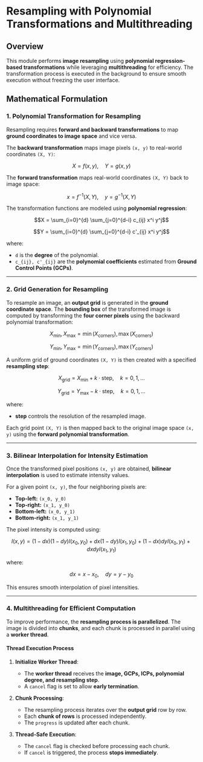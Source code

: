 # **Resampling with Polynomial Transformations and Multithreading**

## **Overview**
This module performs **image resampling** using **polynomial regression-based transformations** while leveraging **multithreading** for efficiency. The transformation process is executed in the background to ensure smooth execution without freezing the user interface.

## **Mathematical Formulation**

### **1. Polynomial Transformation for Resampling**
Resampling requires **forward and backward transformations** to map **ground coordinates to image space** and vice versa.

The **backward transformation** maps image pixels `(x, y)` to real-world coordinates `(X, Y)`:

```math
X = f(x, y), \quad Y = g(x, y)
```

The **forward transformation** maps real-world coordinates `(X, Y)` back to image space:

```math
x = f^{-1}(X, Y), \quad y = g^{-1}(X, Y)
```

The transformation functions are modeled using **polynomial regression**:

```math
X = \sum_{i=0}^{d} \sum_{j=0}^{d-i} c_{ij} x^i y^j
```

```math
Y = \sum_{i=0}^{d} \sum_{j=0}^{d-i} c'_{ij} x^i y^j
```

where:
- `d` is the **degree** of the polynomial.
- `c_{ij}, c'_{ij}` are the **polynomial coefficients** estimated from **Ground Control Points (GCPs)**.

---

### **2. Grid Generation for Resampling**
To resample an image, an **output grid** is generated in the **ground coordinate space**. The **bounding box** of the transformed image is computed by transforming the **four corner pixels** using the backward polynomial transformation:

```math
X_{\text{min}}, X_{\text{max}} = \min(X_{\text{corners}}), \max(X_{\text{corners}})
```

```math
Y_{\text{min}}, Y_{\text{max}} = \min(Y_{\text{corners}}), \max(Y_{\text{corners}})
```

A uniform grid of ground coordinates `(X, Y)` is then created with a specified **resampling step**:

```math
X_{\text{grid}} = X_{\text{min}} + k \cdot \text{step}, \quad k = 0, 1, \dots
```

```math
Y_{\text{grid}} = Y_{\text{max}} - k \cdot \text{step}, \quad k = 0, 1, \dots
```

where:
- **step** controls the resolution of the resampled image.

Each grid point `(X, Y)` is then mapped back to the original image space `(x, y)` using the **forward polynomial transformation**.

---

### **3. Bilinear Interpolation for Intensity Estimation**
Once the transformed pixel positions `(x, y)` are obtained, **bilinear interpolation** is used to estimate intensity values.

For a given point `(x, y)`, the four neighboring pixels are:

- **Top-left:** `(x_0, y_0)`
- **Top-right:** `(x_1, y_0)`
- **Bottom-left:** `(x_0, y_1)`
- **Bottom-right:** `(x_1, y_1)`

The pixel intensity is computed using:

```math
I(x, y) = (1 - dx)(1 - dy) I(x_0, y_0) + dx (1 - dy) I(x_1, y_0) 
        + (1 - dx) dy I(x_0, y_1) + dx dy I(x_1, y_1)
```

where:

```math
dx = x - x_0, \quad dy = y - y_0
```

This ensures smooth interpolation of pixel intensities.

---

### **4. Multithreading for Efficient Computation**
To improve performance, the **resampling process is parallelized**. The image is divided into **chunks**, and each chunk is processed in parallel using a **worker thread**.

#### **Thread Execution Process**
1. **Initialize Worker Thread**:
   - The **worker thread** receives the **image, GCPs, ICPs, polynomial degree, and resampling step**.
   - A `cancel` flag is set to allow **early termination**.

2. **Chunk Processing**:
   - The resampling process iterates over the **output grid** row by row.
   - Each **chunk of rows** is processed independently.
   - The `progress` is updated after each chunk.

3. **Thread-Safe Execution**:
   - The `cancel` flag is checked before processing each chunk.
   - If `cancel` is triggered, the process **stops immediately**.
